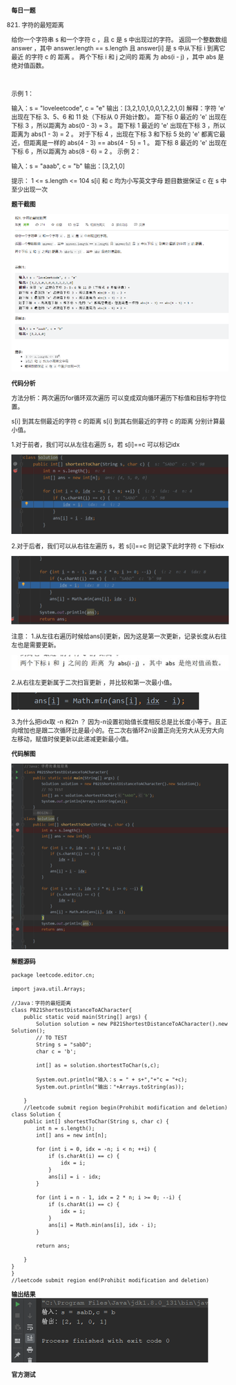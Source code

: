 **每日一题** 

821. 字符的最短距离

给你一个字符串 s 和一个字符 c ，且 c 是 s 中出现过的字符。
返回一个整数数组 answer ，其中 answer.length == s.length 且 answer[i] 是 s 中从下标 i 到离它 最近 的字符 c 的 距离 。
两个下标 i 和 j 之间的 距离 为 abs(i - j) ，其中 abs 是绝对值函数。

 

示例 1：

输入：s = "loveleetcode", c = "e"
输出：[3,2,1,0,1,0,0,1,2,2,1,0]
解释：字符 'e' 出现在下标 3、5、6 和 11 处（下标从 0 开始计数）。
距下标 0 最近的 'e' 出现在下标 3 ，所以距离为 abs(0 - 3) = 3 。
距下标 1 最近的 'e' 出现在下标 3 ，所以距离为 abs(1 - 3) = 2 。
对于下标 4 ，出现在下标 3 和下标 5 处的 'e' 都离它最近，但距离是一样的 abs(4 - 3) == abs(4 - 5) = 1 。
距下标 8 最近的 'e' 出现在下标 6 ，所以距离为 abs(8 - 6) = 2 。
示例 2：

输入：s = "aaab", c = "b"
输出：[3,2,1,0]
 

提示：
1 <= s.length <= 104
s[i] 和 c 均为小写英文字母
题目数据保证 c 在 s 中至少出现一次

 **题干截图** 

![输入图片说明](%E6%AF%8F%E6%97%A5%E4%B8%80%E9%A2%98.png)

 **代码分析** 

方法分析：两次遍历for循环双次遍历
可以变成双向循环遍历下标值和目标字符位置。

s[i] 到其左侧最近的字符 c 的距离
s[i] 到其右侧最近的字符 c 的距离
分别计算最小值。

1.对于前者，我们可以从左往右遍历 s，若 s[i]==c 可以标记idx 

![输入图片说明](1.png)

2.对于后者，我们可以从右往左遍历 s，若 s[i]==c 则记录下此时字符 c 下标idx 

![输入图片说明](2.png)

注意：
1.从左往右遍历时候给ans[i]更新，因为这是第一次更新，记录长度从右往左也是需要更新。


![输入图片说明](6.jpg)


2.从右往左更新属于二次扫盲更新 ，并比较和第一次最小值。

![输入图片说明](3.png)
 

3.为什么把idx取 -n 和2n ？
因为-n设置初始值长度相反总是比长度小等于。且正向增加也是跟二次循环比是最小的。在二次右循环2n设置正向无穷大从无穷大向左移动，赋值时侯更新以此递减更新最小值。

 **代码解图** 

![输入图片说明](4.png)



 **解题源码** 

```
package leetcode.editor.cn;

import java.util.Arrays;

//Java：字符的最短距离
class P821ShortestDistanceToACharacter{
    public static void main(String[] args) {
        Solution solution = new P821ShortestDistanceToACharacter().new Solution();
        // TO TEST
        String s = "sabD";
        char c = 'b';

        int[] as = solution.shortestToChar(s,c);

        System.out.println("输入：s = " + s+","+"c = "+c);
        System.out.println("输出："+Arrays.toString(as));

    }
    //leetcode submit region begin(Prohibit modification and deletion)
class Solution {
    public int[] shortestToChar(String s, char c) {
        int n = s.length();
        int[] ans = new int[n];

        for (int i = 0, idx = -n; i < n; ++i) {
            if (s.charAt(i) == c) {
                idx = i;
            }
            ans[i] = i - idx;
        }

        for (int i = n - 1, idx = 2 * n; i >= 0; --i) {
            if (s.charAt(i) == c) {
                idx = i;
            }
            ans[i] = Math.min(ans[i], idx - i);
        }

        return ans;

    }
}
}
//leetcode submit region end(Prohibit modification and deletion)
```

 **输出结果** 
![输入图片说明](5.png)

 **官方测试** 


